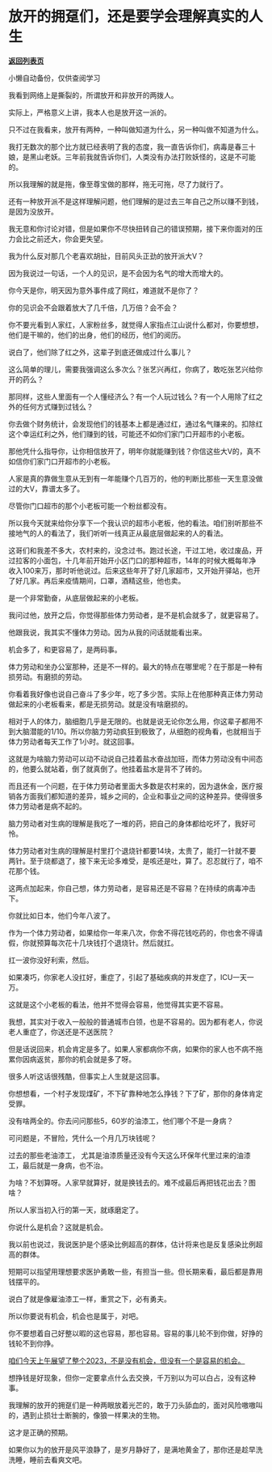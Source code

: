 # 放开的拥趸们，还是要学会理解真实的人生

[**返回列表页**](/gzh/记忆承载3)

小懒自动备份，仅供查阅学习

我看到网络上是撕裂的，所谓放开和非放开的两拨人。

实际上，严格意义上讲，我本人也是放开这一派的。

只不过在我看来，放开有两种，一种叫做知道为什么，另一种叫做不知道为什么。  

我打无数次的那个比方就已经表明了我的态度，我一直告诉你们，病毒是春三十娘，是黑山老妖。三年前我就告诉你们，人类没有办法打败妖怪的，这是不可能的。  

所以我理解的就是拖，像至尊宝做的那样，拖无可拖，尽了力就行了。

还有一种放开派不是这样理解问题，他们理解的是过去三年自己之所以赚不到钱，是因为没放开。  

我无意和你讨论对错，但是如果你不尽快扭转自己的错误预期，接下来你面对的压力会比之前还大，你会更失望。  

我为什么反对那几个老喜欢胡扯，目前风头正劲的放开派大V？  

因为我说过一句话，一个人的见识，是不会因为名气的增大而增大的。  

你今天是你，明天因为意外事件成了网红，难道就不是你了？

你的见识会不会跟着放大了几千倍，几万倍？会不会？  

你不要光看到人家红，人家粉丝多，就觉得人家指点江山说什么都对，你要想想，他们是干嘛的，他们的出身，他们的经历，他们的阅历。  

说白了，他们除了红之外，这辈子到底还做成过什么事儿？

这么简单的理儿，需要我强调这么多次么？张艺兴再红，你病了，敢吃张艺兴给你开的药么？  

那同样，这些人里面有一个人懂经济么？有一个人玩过钱么？有一个人用除了红之外的任何方式赚到过钱么？  

你去做个财务统计，会发现他们的钱基本上都是通过红，通过名气赚来的。扣除红这个幸运红利之外，他们赚到的钱，可能还不如你们家门口开超市的小老板。  

那他凭什么指导你，让你相信放开了，明年你就能赚到钱？你信这些大V的，真不如信你们家门口开超市的小老板。

人家是真的靠做生意从无到有一年能赚个几百万的，他的判断比那些一天生意没做过的大V，靠谱太多了。  

尽管你门口超市的那个小老板可能一个粉丝都没有。  

所以我今天就来给你分享下一个我认识的超市小老板，他的看法。咱们别听那些不接地气的人的看法了，我们听听一线真正从最底层做起来的人的看法。  

这哥们和我差不多大，农村来的，没念过书。跑过长途，干过工地，收过废品，开过拉客的小面包，十几年前开始开小区门口的那种超市，14年的时候大概每年净收入100来万，那时听他说过。后来这些年开了好几家超市，又开始开驿站，也开了好几家。再后来疫情期间，口罩，酒精这些，他也卖。  

是一个非常勤奋，从底层做起来的小老板。

我问过他，放开之后，你觉得那些体力劳动者，是不是机会就多了，就更容易了。  

他跟我说，我其实不懂体力劳动。因为从我的问话就能看出来。

机会多了，和更容易了，是两码事。  

体力劳动和坐办公室那种，还是不一样的。最大的特点在哪里呢？在于那是一种有损劳动。有磨损的劳动。

你看着我好像也说自己奋斗了多少年，吃了多少苦。实际上在他那种真正体力劳动做起来的小老板看来，都是无损劳动。就是没有啥磨损的。

相对于人的体力，脑细胞几乎是无限的。也就是说无论你怎么用，你这辈子都用不到大脑潜能的1/10。所以你脑力劳动疯狂到极致了，从细胞的视角看，也就相当于体力劳动者每天工作了1小时。就这回事。  

这就是为啥脑力劳动可以动不动说自己挂着盐水奋战加班，而体力劳动没有中间态的，他要么就站着，倒了就真倒了。他挂着盐水是背不了砖的。  

而且还有一个问题，在于体力劳动者里面大多数是农村来的，因为退休金，医疗报销各方面我们都知道的差异，城乡之间的，企业和事业之间的这种差异。使得很多体力劳动者是病不起的。  

脑力劳动者对生病的理解是我吃了一堆的药，把自己的身体都给吃坏了，我好可怜。

体力劳动者对生病的理解是村里打个退烧针都要14块，太贵了，能打一针就不要两针。至于烧都退了，接下来无论多难受，是咳还是吐，算了。忍忍就行了，咱不花那个钱。  

这两点加起来，你自己想，体力劳动者，是容易还是不容易？在持续的病毒冲击下。  

你就比如日本，他们今年八波了。  

作为一个体力劳动者，如果给你一年来八次，你舍不得花钱吃药的，你也舍不得请假，你就预算每次花十几块钱打个退烧针。然后就扛。  

扛一波你没好利索，然后。  

如果凑巧，你家老人没扛好，重症了，引起了基础疾病的并发症了，ICU一天一万。  

这就是这个小老板的看法，他并不觉得会容易，他觉得其实更不容易。

我想，其实对于收入一般般的普通城市白领，也是不容易的。因为都有老人，你说老人重症了，你送还是不送医院？

但是话说回来，机会肯定是多了。如果人家都病你不病，如果你的家人也不病不拖累你因病返贫，那你的机会就是多了呀。

很多人听这话很残酷，但事实上人生就是这回事。  

你想想看，一个村子发现煤矿，不下矿靠种地怎么挣钱？下了矿，那你的身体肯定受罪。  

没有啥两全的。你去问问那些5，60岁的油漆工，他们哪个不是一身病？  

可问题是，不冒险，凭什么一个月几万块钱呢？

过去的那些老油漆工， 尤其是油漆质量还没有今天这么环保年代里过来的油漆工，最后就是一身病，也不治。  

为啥？不划算呀。人家早就算好，就是换钱去的。难不成最后再把钱花出去？图啥？  

所以人家当初入行的第一天，就琢磨定了。

你说什么是机会？这就是机会。  

我以前也说过，我说医护是个感染比例超高的群体，估计将来也是反复感染比例超高的群体。  

短期可以指望用理想要求医护勇敢一些，有担当一些。但长期来看，最后都是靠用钱摆平的。

说白了就是像雇油漆工一样，重赏之下，必有勇夫。  

所以你要说有机会，机会也是属于，对吧。  

你不要想着自己好整以暇的这也容易，那也容易。容易的事儿轮不到你做，好挣的钱轮不到你挣。  

[咱们今天上午展望了整个2023，不是没有机会，但没有一个是容易的机会。](http://mp.weixin.qq.com/s?__biz=MzU0MjYwNDU2Mw==&mid=2247509274&idx=1&sn=fbc494c563c9bee8894f87206209629c&chksm=fb1ac966cc6d40701a545c207a7ae1402b9ad024a600939a429769a79edd0af2bd11b795f7cb&scene=21#wechat_redirect)

想挣钱是好现象，但你一定要拿点什么去交换，千万别以为可以白占，没有这种事。  

我理解的放开的拥趸们是一种两眼放着光芒的，敢于刀头舔血的，面对风险嗷嗷叫的，遇到止损壮士断腕的，像狼一样果决的生物。

这才是正确的预期。  

如果你以为的放开是风平浪静了，是岁月静好了，是满地黄金了，那你还是趁早洗洗睡，睡前去看爽文吧。

